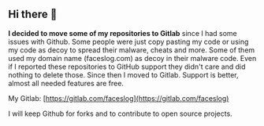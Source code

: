 ## Hi there 👋

**I decided to move some of my repositories to Gitlab** since I had some issues with Github. Some people were just copy pasting my code or using my code as decoy to spread their malware, cheats and more. Some of them used my domain name (faceslog.com) as decoy in their malware code. Even if I reported these repositories to GitHub support they didn't care and did nothing to delete those. Since then I moved to Gitlab. Support is better, almost all needed features are free. 

My Gitlab: [https://gitlab.com/faceslog](https://gitlab.com/faceslog)

I will keep Github for forks and to contribute to open source projects.
